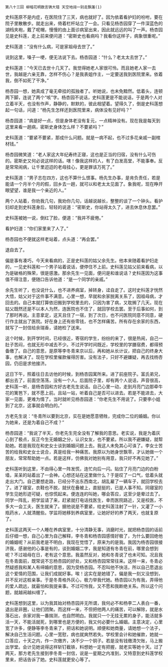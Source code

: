     第八十三回 柳暗花明数言铸大错 天空地阔一别走飘蓬(1) 

   史科莲原不是内症，在医院住了三天，病也就好了。因为依着看护妇的吩咐，要在院子里散散步。就走出来，倚着栏杆站立了一会。只看见杨杏园穿了一件深蓝色的湖绉夹袍，戴了呢帽，慢慢的由上面诊病室出来，因此就远远的叫了一声。杨杏园见是史科莲，走上前来便问道：“密斯史也看病吗？我看你这样子，病象很重呢。”

   史科莲道：“没有什么病，可是家祖母去世了。”

   说到这里，嗓子一哽，便无法说下去。杨杏园道：“什么？老太太去世了。”

   史科莲道：“今天已去世十几天了。我觉得她老人家很可怜。而且她老人家一去世，我越是六亲无靠，怎样不伤心？是我表姐作主，一定要送我到医院里来。依着我，倒不如死了干净。”

   杨杏园一想，她真成了毫无牵挂的孤独者了。听她说，也未免黯然。低着头，连顿两下脚，连说了两个“咳”字。杨杏园不说话，史科莲更是不能说话，于是两个人对立着半天，也没有作声，静静的，默默的，彼此相望着。望得久了，倒是史科莲想起一句话，问道：“杨先生怎样还到医院里来，病体没有见好吗？”

   杨杏园道：“病是好一点，但是身体老没有复元，一点精神没有。现在我是每天到这里来看一趟病，密斯史身体怎么样？不要紧吗？”

   史科莲道：“要紧不要紧，那成什么问题。就是一病不起，也不过多花亲戚一副棺材钱。”

   杨杏园微笑道：“老人家这大年纪寿终正寝，这也是正当的归宿，没有什么可伤的。密斯史又何必说这样的话。嗐！像我这样的人，有了白发高堂，不能事奉。反是常常闹病，让千里迢迢的老母挂心，更是罪该万死了。”

   史科莲道：“男子志在四方，这也不算什么恨事。杨先生办事，是肯负责任，若是能请一个月半个月的假，回乡去一趟，就可以和老太太见面了。象我呢，现在睁开眼望望，谁是我一个亲近的人。”

   两个人站着，你劝我几句，我劝你几句，话越说越长，整整的谈了一个钟头。看护妇却走到史科莲身后，轻轻的说道：“密斯史，你站得太久了，进去休息休息罢。”

   史科莲被她一说，倒红了脸，便道：“我并不疲倦。”

   看护妇道：“你们家里来了人了。”

   杨杏园也不便就这样老站着，点头道：“再会罢。”

   退自去了。

   偏是事有凑巧，今天来看病的，正是史科莲的姑父余先生。他本来随着看护妇走的，一见史科莲和一个男子站着说话，便停住不上前。史科莲见姑父前来看病，以为是破格的殊荣，很是感激。那余先生一见面，便问是和谁说话？史科莲因为这事值不得注意，便随口告诉他道：“是一个同学的亲戚。”

   余先生听了，也没说什么，也不进养病室，掉转身，迳自走了。这时史科莲才恍然大悟，姑父对于这件事不满意。心里一想，早就和余家脱离关系了，因祖母病，才回去的。自己本就打算依旧搬到学校里去的，只因为害了病，又耽搁了几天。现在姑父既然还是不以本人为然，连医院也不住了，就回学校去罢。至于后事如何，到了那时再说。主意拿定，这天且住了一宿，到了次日，也不问医院同意不同意，硬行作主就出了医院。好在身上还有些零钱，也不怎样痛苦。所有存在余家的东西，就写了一封信给余瑞香，请她检了送来。

   这个时候，到开学时间，已经很近，寄宿的学生，纷纷的来了，很是热闹，自己一肚子苦闷，也就无形中减去不少。不过开学时间既近，学校里的学膳宿费，都得预备缴了。自己的意思，是原等李冬青来京以后，再和她从长计议，把自己的终身大事，也解决了。现在学校里催款催得厉害。没有法子，只好不避嫌疑，再去找杨杏园，仍旧是求他接济。

   这日下午，照着往日去访他的时候，到杨杏园寓所来。进了前座院子。富氏弟兄，都出去了，前面空荡荡，没有一个人。后面院子里，却有两个人说话，声音很高，史科莲一听，是杨杏园和方好古老先生说话。自己心里一动，走到月亮门边那牵牛花的篱笆下，就不愿上前。且站一站，听着自己是否可以进去。若是不能进去，大家一见面，更难为情了。当时就听见杨杏园道：“你老先生不用说了。只要李小姐到了北京，这事就会明白的。”

   方老先生说：“冬青所以要到北京，实在是她愿意牺牲，完成你二位的婚姻。你以为她来，还是为着自己不成？”

   杨杏园道：“我说了半天，你老先生完全没有了解我的意思。老实说，我是为着灰心到了极点，反正今生无婚姻之分，认识女友，也不要紧。所以我不避嫌疑，就帮助她。若是我现在和史女士谈到婚姻问题上去。我这人未免其心可诛了。李女士苦苦的给我和史女士说合，真是给我一种痛苦。我原以为她身世飘零，才认她做一个朋友，常常帮助她一点。若是这样，仿佛我对她别有用意，我只好不再见她了。”

   史科莲听到这里，不由得心里一阵发慌，连忙向后一闪。贴住了月亮门边的白粉墙，呆呆的站着出了一会神。心想还站在这里做什么？于是叹了一口气，低着头就走出大门。自己要想走路，已经分不出东西南北，胡乱雇了一辆车子，就回学校去了。进了寝室，衣鞋也不脱，就伏在叠被上，直挺挺的，已是人事不知。同寝室的学生见她形迹可疑，也惊慌起来。便连连的叫她，哪会答应，这至少是晕过去了。同学一阵乱，把学监请了来，赶紧就打电话找医生，幸而医院路近，又是校医，不多大一会工夫，医生就来了。据他说是不要紧，给史科莲注射了一针，又灌了一小瓶药水，人就清醒些。学监将她移到养病室里，让她好好的养了两天，也就复原了。

   史科莲这两天一个人睡在养病室里，十分清静无事，消磨时光，就把杨杏园的话前后仔细一想，自己心里为自己解释，李冬青和杨杏园感情好极了，为什么要回绝他的婚姻呢？从前我老是不明白，我现在觉悟了，原来为的是我。我因为杨杏园很接济我，感谢他的心事是有的，谈到婚姻二字，我是知道有冬青在前，哪里会想到呢？不过祖母在日，老有这个意思。我虽然反对，她和冬青说了也未可知。况且我在冬青面前，既常说不忘杨杏园的好处，又和杨杏园常常往来。这样一来，冬青必然疑惑我和某人有缔婚的意思，因为受杨杏园。不忍叫他不快活，所以自己愿退出这个爱情的范围，让我们成就好事。唉！这实在是她错了。偏是我一刻又没想到，并不反对这桩亲事。于是冬青格外灰心，极力举我代她。杨杏园以为有我，弄得他的爱人疏远，就最怕和我提亲事。不过可怜我，又不愿和我断绝关系。所以这个问题，就越闹越纠缠了。

   史科莲想到这里，以为我其始对杨杏园并无所谓，我何必不和杨李二人表白一番，退出是非圈，让他们团聚。而这样一来，不但把他两人的痛苦，可以解除，就是水落石出，余家对我一番揣测，也自然明白。我就只一个无挂无累的身子，能活就多活一天，不能活就死，到哪里也是方便的，我又何必要什么婚姻。主意决定，心里宽了许多，便静等李冬青来了，把话和她说明。顺便和她商量，请她想一个法子，解决自己生活问题。心里一宽慰，病也就爽然若失。学校里会计和她催款，她就一口答应，十天之内，作一次缴齐，决不少一个铜子。若是没有钱缴清欠账，马上搬出学堂。会计见她说得这样斩钉截铁，料想她一定有把握，就老实等她十天。过了两天，那方老先生接到李冬青一封信，说是一星期之内准到，又特意到史科莲学校里来，把话告诉了她。史科莲就更安心等了。

